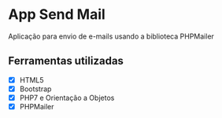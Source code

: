 # App Send Mail
Aplicação para envio de e-mails usando a biblioteca PHPMailer

## Ferramentas utilizadas
- [x] HTML5
- [x] Bootstrap
- [x] PHP7 e Orientação a Objetos
- [x] PHPMailer